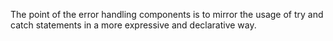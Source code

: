 The point of the error handling components is to mirror the usage of try and catch statements in a more expressive and declarative way.
